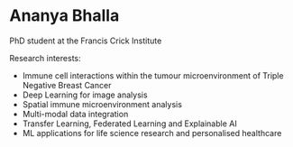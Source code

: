 # Ananya Bhalla
PhD student at the Francis Crick Institute

Research interests: 
- Immune cell interactions within the tumour microenvironment of Triple Negative Breast Cancer
- Deep Learning for image analysis
- Spatial immune microenvironment analysis
- Multi-modal data integration
- Transfer Learning, Federated Learning and Explainable AI
- ML applications for life science research and personalised healthcare

